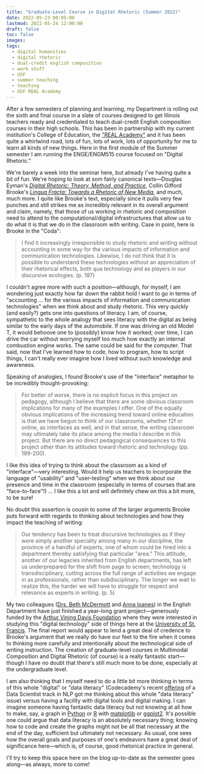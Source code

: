 ```yaml
---
title: "Graduate-Level Course in Digital Rhetoric (Summer 2022)"
date: 2022-05-23 00:05:00
lastmod: 2022-05-24 12:00:00
draft: false
toc: false
images:
tags:
  - digital humanities
  - digital rhetoric
  - dual-credit english composition
  - work stuff
  - USF
  - summer teaching
  - teaching
  - USF REAL Academy
---
```


After a few semesters of planning and learning, my Department is rolling out the sixth and final course in a slate of courses designed to get Illinois teachers ready and credentialed to teach dual-credit English composition courses in their high schools. This has been in partnership with my current institution's College of Education, the ["REAL Academy"](https://www.stfrancis.edu/real/courses/) and it has been quite a whirlwind road, lots of fun, lots of work, lots of opportunity for me to learn all kinds of new things. Here in the first module of the Summer semester I am running the ENGE/ENGM515 course focused on "Digital Rhetoric."

We're barely a week into the seminar here, but already I've having quite a bit of fun. We're hoping to look at som fairly canonical texts—Douglas Eyman's [_Digital Rhetoric: Theory, Method, and Practice_](https://www.press.umich.edu/4536325/digital_rhetoric), Collin Gifford Brooke's [_Lingua Fracta: Towards a Rhetoric of New Media_](https://books.google.com/books/about/Lingua_Fracta.html?id=5CgLAQAAMAAJ), and much, much more. I quite like Brooke's text, especially since it pulls very few punches and still strikes me as incredibly relevant in its overall argument and claim, namely, that those of us working in rhetoric and composition need to attend to the computational/digital infrastructures that allow us to do what it is that we do in the classroom with writing. Case in point, here is Brooke in the "Coda": 

> I find it increasingly irresponsible to study rhetoric and writing without accounting in some way for the various impacts of information and communication technologies. Likewise, I do not think that it is possible to understand these technologies without an appreciation of their rhetorical effects, both qua technology and as players in our discursive ecologies. (p. 197)

I couldn't agree more with such a position—although, for myself, I am wondering just exactly how far down the rabbit hold I want to go in terms of "accounting ... for the various impacts of information and communication technologies" when we think about and study rhetoric. This very quickly (and easily?) gets one into questions of literacy. I am, of course, sympathetic to the whole analogy that sees literacy with the digital as being similar to the early days of the automobile. If one was driving an old Model T, it would behoove one to (possibly) know how it worked; over time, I can drive the car without worrying myself too much how exactly an internal combustion engine works. The same could be said for the computer. That said, now that I've learned how to code, how to program, how to script things, I can't really ever imagine how I lived without such knowledge and awareness. 

Speaking of analogies, I found Brooke's use of the "interface" metaphor to be incredibly thought-provoking:

> For better of worse, there is no explicit focus in this project on pedagogy, although I believe that there are some obvious classroom implications for many of the examples I offer. One of the equally obvious implications of the increasing trend toward online education is that we have begun to think of our classrooms, whether f2f or online, as interfaces as well, and in that sense, the writing classroom may ultimately take its place among the media I describe in this project. But there are no direct pedagogical consequences to this project other than its attitudes toward rhetoric and technology (pp. 199-200).

I like this idea of trying to think about the classroom as a kind of "interface"—very interesting. Would it help us teachers to incorporate the language of "usability" and "user-testing" when we think about our presence and time in the classroom (especially in terms of courses that are "face-to-face"!) ... I like this a lot and will definitely chew on this a bit more, to be sure!

No doubt this assertion is cousin to some of the larger arguments Brooke puts forward with regards to thinking about technologies and how they impact the teaching of writing: 

> Our tendency has been to treat discursive technologies as if they were simply another specialty among many in our discipline, the province of a handful of experts, one of whom could be hired into a department thereby satisfying that particular "area." This attitude, another of our legacies inherited from English departments, has left us underprepared for the shift from page to screen; technology is transdisciplinary, cutting across the full range of activities we engage in as professionals, rather than subdisciplinary. The longer we wait to realize this, the harder we will have to struggle for respect and relevance as experts in writing. (p. 5)

My two colleagues ([Drs. Beth McDermott](https://bethmcdermott.com/) and [Anna Ioanes](https://annaioanes.com/)) in the English Department have just finished a year-long grant project—generously funded by the [Arthur Vining Davis Foundation](https://www.avdf.org/) where they were interested in studying this "digital technology" side of things here at the [University of St. Francis](https://www.stfrancis.edu). The final report would appear to lend a great deal of credence to Brooke's argument that we really do have our feet to the fire when it comes to thinking more carefully and intentionally about the technological side of writing instruction. The creation of graduate-level courses in Multimodal Composition and Digital Rhetoric (of course) is a really fantastic start—though I have no doubt that there's still much more to be done, especially at the undergraduate level. 

I am also thinking that I myself need to do a little bit more thinking in terms of this whole "digital" or "data literacy" (Codecademy's recent [offering](https://www.codecademy.com/learn/paths/data-science-nlp) of a Data Scientist track in NLP got me thinking about this whole "data literacy" issue) versus having a facility with digital tools and digital making. I can imagine someone having fantastic data literacy but not knowing at all how to make, say, a graph in [Python](https://www.python.org/) or [R](https://www.r-project.org/) with [matplotlib](https://matplotlib.org/) or [ggplot2](https://ggplot2.tidyverse.org/). It's possible one could argue that data literacy is an absolutely necessary thing; knowing how to code and create the graphs might not be all that necessary at the end of the day, sufficient but ultimately not necessary. As usual, one sees how the overall goals and purposes of one's endeavors have a great deal of significance here—which is, of course, good rhetorical practice in general.

I'll try to keep this space here on the blog up-to-date as the semester goes along—as always, more to come!
